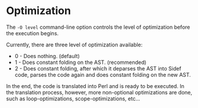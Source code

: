 # Optimization

The `-O level` command-line option controls the level of optimization before the execution begins.


Currently, there are three level of optimization available:

* 0 - Does nothing. (default)
* 1 - Does constant folding on the AST. (recommended)
* 2 - Does constant folding, after which it deparses the AST into Sidef code, parses the code again and does constant folding on the new AST.


In the end, the code is translated into Perl and is ready to be executed. In the translation process, however, more non-optional optimizations are done, such as loop-optimizations, scope-optimizations, etc...
